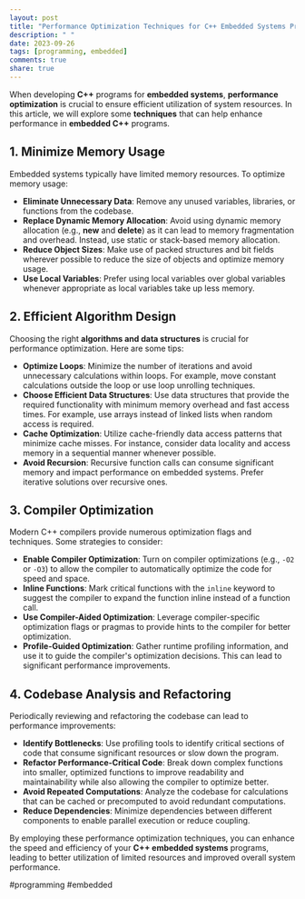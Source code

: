 ```yaml
---
layout: post
title: "Performance Optimization Techniques for C++ Embedded Systems Programs"
description: " "
date: 2023-09-26
tags: [programming, embedded]
comments: true
share: true
---
```


When developing **C++** programs for **embedded systems**, **performance optimization** is crucial to ensure efficient utilization of system resources. In this article, we will explore some **techniques** that can help enhance performance in **embedded C++** programs.

## 1. Minimize Memory Usage

Embedded systems typically have limited memory resources. To optimize memory usage:

- **Eliminate Unnecessary Data**: Remove any unused variables, libraries, or functions from the codebase.
- **Replace Dynamic Memory Allocation**: Avoid using dynamic memory allocation (e.g., **new** and **delete**) as it can lead to memory fragmentation and overhead. Instead, use static or stack-based memory allocation.
- **Reduce Object Sizes**: Make use of packed structures and bit fields wherever possible to reduce the size of objects and optimize memory usage.
- **Use Local Variables**: Prefer using local variables over global variables whenever appropriate as local variables take up less memory.

## 2. Efficient Algorithm Design

Choosing the right **algorithms and data structures** is crucial for performance optimization. Here are some tips:

- **Optimize Loops**: Minimize the number of iterations and avoid unnecessary calculations within loops. For example, move constant calculations outside the loop or use loop unrolling techniques.
- **Choose Efficient Data Structures**: Use data structures that provide the required functionality with minimum memory overhead and fast access times. For example, use arrays instead of linked lists when random access is required.
- **Cache Optimization**: Utilize cache-friendly data access patterns that minimize cache misses. For instance, consider data locality and access memory in a sequential manner whenever possible.
- **Avoid Recursion**: Recursive function calls can consume significant memory and impact performance on embedded systems. Prefer iterative solutions over recursive ones.

## 3. Compiler Optimization

Modern C++ compilers provide numerous optimization flags and techniques. Some strategies to consider:

- **Enable Compiler Optimization**: Turn on compiler optimizations (e.g., `-O2` or `-O3`) to allow the compiler to automatically optimize the code for speed and space.
- **Inline Functions**: Mark critical functions with the `inline` keyword to suggest the compiler to expand the function inline instead of a function call.
- **Use Compiler-Aided Optimization**: Leverage compiler-specific optimization flags or pragmas to provide hints to the compiler for better optimization.
- **Profile-Guided Optimization**: Gather runtime profiling information, and use it to guide the compiler's optimization decisions. This can lead to significant performance improvements.

## 4. Codebase Analysis and Refactoring

Periodically reviewing and refactoring the codebase can lead to performance improvements:

- **Identify Bottlenecks**: Use profiling tools to identify critical sections of code that consume significant resources or slow down the program.
- **Refactor Performance-Critical Code**: Break down complex functions into smaller, optimized functions to improve readability and maintainability while also allowing the compiler to optimize better.
- **Avoid Repeated Computations**: Analyze the codebase for calculations that can be cached or precomputed to avoid redundant computations.
- **Reduce Dependencies**: Minimize dependencies between different components to enable parallel execution or reduce coupling.

By employing these performance optimization techniques, you can enhance the speed and efficiency of your **C++ embedded systems** programs, leading to better utilization of limited resources and improved overall system performance.

\#programming \#embedded